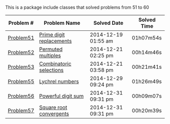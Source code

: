 This is a package include classes that solved problems from 51 to 60

|   Problem #   | Problem Name  |  Solved Date  |  Solved Time  |
| ------------- | ------------- | ------------- | ------------- |
|   [Problem51](https://github.com/tiger1993118/ProjectEuler/blob/master/ProjectEuler/src/Problem51to60/Problem51.java)   | [Prime digit replacements](https://projecteuler.net/problem=51)  | 2014-12-19 01:55 am | 01h07m54s |
|   [Problem52](https://github.com/tiger1993118/ProjectEuler/blob/master/ProjectEuler/src/Problem51to60/Problem52.java)   | [Permuted multiples](https://projecteuler.net/problem=52)  | 2014-12-21 02:25 pm | 00h14m46s |
|   [Problem53](https://github.com/tiger1993118/ProjectEuler/blob/master/ProjectEuler/src/Problem51to60/Problem53.java)   | [Combinatoric selections](https://projecteuler.net/problem=53)  | 2014-12-21 03:58 pm | 00h21m41s |
|   [Problem55](https://github.com/tiger1993118/ProjectEuler/blob/master/ProjectEuler/src/Problem51to60/Problem55.java)   | [Lychrel numbers](https://projecteuler.net/problem=55)  | 2014-12-29 09:24 pm | 01h26m49s |
|   [Problem56](https://github.com/tiger1993118/ProjectEuler/blob/master/ProjectEuler/src/Problem51to60/Problem56.java)   | [Powerful digit sum](https://projecteuler.net/problem=56)  | 2014-12-31 09:31 pm | 00h09m07s |
|   [Problem57](https://github.com/tiger1993118/ProjectEuler/blob/master/ProjectEuler/src/Problem51to60/Problem57.java)   | [Square root convergents](https://projecteuler.net/problem=57)  | 2014-12-31 09:31 pm | 00h20m39s |
